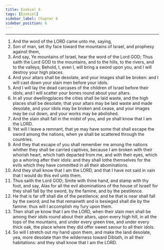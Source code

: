 ```yaml
---
title: Ezekiel 6
tags: [Ezekiel]
sidebar_label: Chapter 6
sidebar_position: 6
---
```


---
1. And the word of the LORD came unto me, saying,
2. Son of man, set thy face toward the mountains of Israel, and prophesy against them,
3. And say, Ye mountains of Israel, hear the word of the Lord GOD; Thus saith the Lord GOD to the mountains, and to the hills, to the rivers, and to the valleys; Behold, I, even I, will bring a sword upon you, and I will destroy your high places.
4. And your altars shall be desolate, and your images shall be broken: and I will cast down your slain men before your idols.
5. And I will lay the dead carcases of the children of Israel before their idols; and I will scatter your bones round about your altars.
6. In all your dwellingplaces the cities shall be laid waste, and the high places shall be desolate; that your altars may be laid waste and made desolate, and your idols may be broken and cease, and your images may be cut down, and your works may be abolished.
7. And the slain shall fall in the midst of you, and ye shall know that I am the LORD.
8. Yet will I leave a remnant, that ye may have some that shall escape the sword among the nations, when ye shall be scattered through the countries.
9. And they that escape of you shall remember me among the nations whither they shall be carried captives, because I am broken with their whorish heart, which hath departed from me, and with their eyes, which go a whoring after their idols: and they shall lothe themselves for the evils which they have committed in all their abominations.
10. And they shall know that I am the LORD, and that I have not said in vain that I would do this evil unto them.
11. Thus saith the Lord GOD; Smite with thine hand, and stamp with thy foot, and say, Alas for all the evil abominations of the house of Israel! for they shall fall by the sword, by the famine, and by the pestilence.
12. He that is far off shall die of the pestilence; and he that is near shall fall by the sword; and he that remaineth and is besieged shall die by the famine: thus will I accomplish my fury upon them.
13. Then shall ye know that I am the LORD, when their slain men shall be among their idols round about their altars, upon every high hill, in all the tops of the mountains, and under every green tree, and under every thick oak, the place where they did offer sweet savour to all their idols.
14. So will I stretch out my hand upon them, and make the land desolate, yea, more desolate than the wilderness toward Diblath, in all their habitations: and they shall know that I am the LORD.